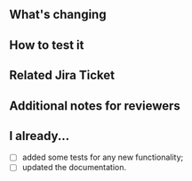 ## What's changing

## How to test it

## Related Jira Ticket

## Additional notes for reviewers

## I already...

- [ ] added some tests for any new functionality;
- [ ] updated the documentation.